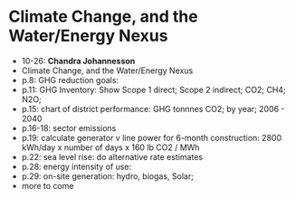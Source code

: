# Climate Change, and the Water/Energy Nexus
- 10-26: **Chandra Johannesson**
- Climate Change, and the Water/Energy Nexus
- p.8: GHG reduction goals: 
- p.11: GHG Inventory: Show Scope 1 direct; Scope 2 indirect; CO2; CH4; N2O;
- p.15: chart of district performance: GHG tonnnes CO2; by year; 2006 - 2040
- p.16-18: sector emissions
- p.19: calculate generator v line power for 6-month construction: 2800 kWh/day x number of days x 160 lb CO2 / MWh
- p.22: sea level rise: do alternative rate estimates
- p.28: energy intensity of use: 
- p.29: on-site generation: hydro, biogas, Solar;
- more to come